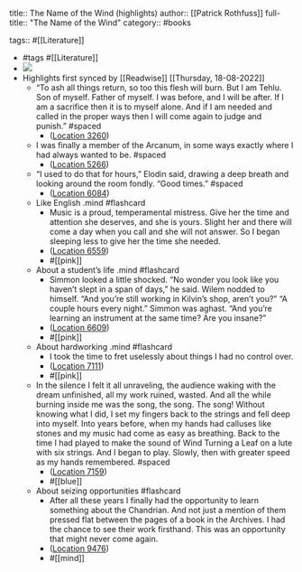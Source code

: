 title:: The Name of the Wind (highlights)
author:: [[Patrick Rothfuss]]
full-title:: "The Name of the Wind"
category:: #books

tags:: #[[Literature]]

- #tags #[[Literature]]
- ![](https://images-na.ssl-images-amazon.com/images/I/51MUF7bj-lL._SL200_.jpg)
- Highlights first synced by [[Readwise]] [[Thursday, 18-08-2022]]
	- “To ash all things return, so too this flesh will burn. But I am Tehlu. Son of myself. Father of myself. I was before, and I will be after. If I am a sacrifice then it is to myself alone. And if I am needed and called in the proper ways then I will come again to judge and punish.” #spaced
		- ([Location 3260](https://readwise.io/to_kindle?action=open&asin=B003HV0TN2&location=3260))
	- I was finally a member of the Arcanum, in some ways exactly where I had always wanted to be. #spaced
		- ([Location 5266](https://readwise.io/to_kindle?action=open&asin=B003HV0TN2&location=5266))
	- “I used to do that for hours,” Elodin said, drawing a deep breath and looking around the room fondly. “Good times.” #spaced
		- ([Location 6084](https://readwise.io/to_kindle?action=open&asin=B003HV0TN2&location=6084))
	- Like English .mind #flashcard
		- Music is a proud, temperamental mistress. Give her the time and attention she deserves, and she is yours. Slight her and there will come a day when you call and she will not answer. So I began sleeping less to give her the time she needed.
		- ([Location 6559](https://readwise.io/to_kindle?action=open&asin=B003HV0TN2&location=6559))
		- #[[pink]]
	- About a student’s life .mind #flashcard
		- Simmon looked a little shocked. “No wonder you look like you haven’t slept in a span of days,” he said. Wilem nodded to himself. “And you’re still working in Kilvin’s shop, aren’t you?” “A couple hours every night.” Simmon was aghast. “And you’re learning an instrument at the same time? Are you insane?”
		- ([Location 6609](https://readwise.io/to_kindle?action=open&asin=B003HV0TN2&location=6609))
		- #[[pink]]
	- About hardworking .mind #flashcard
		- I took the time to fret uselessly about things I had no control over.
		- ([Location 7111](https://readwise.io/to_kindle?action=open&asin=B003HV0TN2&location=7111))
		- #[[pink]]
	- In the silence I felt it all unraveling, the audience waking with the dream unfinished, all my work ruined, wasted. And all the while burning inside me was the song, the song. The song! Without knowing what I did, I set my fingers back to the strings and fell deep into myself. Into years before, when my hands had calluses like stones and my music had come as easy as breathing. Back to the time I had played to make the sound of Wind Turning a Leaf on a lute with six strings. And I began to play. Slowly, then with greater speed as my hands remembered. #spaced
		- ([Location 7159](https://readwise.io/to_kindle?action=open&asin=B003HV0TN2&location=7159))
		- #[[blue]]
	- About seizing opportunities #flashcard
		- After all these years I finally had the opportunity to learn something about the Chandrian. And not just a mention of them pressed flat between the pages of a book in the Archives. I had the chance to see their work firsthand. This was an opportunity that might never come again.
		- ([Location 9476](https://readwise.io/to_kindle?action=open&asin=B003HV0TN2&location=9476))
		- #[[mind]]